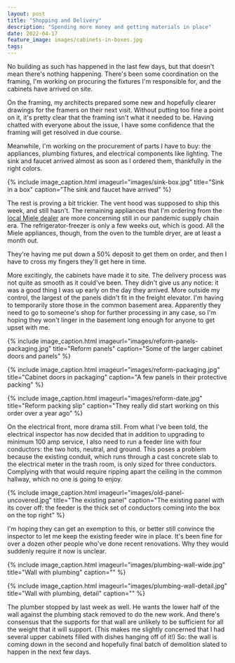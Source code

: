 ```yaml
---
layout: post
title: "Shopping and Delivery"
description: "Spending more money and getting materials in place"
date: 2022-04-17
feature_image: images/cabinets-in-boxes.jpg
tags: 
---
```


No building as such has happened in the last few days, but that doesn't mean there's nothing happening. There's been some coordination on the framing, I'm working on procuring the fixtures I'm responsible for, and the cabinets have arrived on site.

<!--more-->

On the framing, my architects prepared some new and hopefully clearer drawings for the framers on their next visit. Without putting too fine a point on it, it's pretty clear that the framing isn't what it needed to be. Having chatted with everyone about the issue, I have some confidence that the framing will get resolved in due course.

Meanwhile, I'm working on the procurement of parts I have to buy: the appliances, plumbing fixtures, and electrical components like lighting. The sink and faucet arrived almost as soon as I ordered them, thankfully in the right colors.

{% include image_caption.html imageurl="images/sink-box.jpg" title="Sink in a box" caption="The sink and faucet have arrived" %}

The rest is proving a bit trickier. The vent hood was supposed to ship this week, and still hasn't. The remaining appliances that I'm ordering from the [local Miele dealer](https://www.yaleappliance.com) are more concerning still in our pandemic supply chain era. The refrigerator-freezer is only a few weeks out, which is good. All the Miele appliances, though, from the oven to the tumble dryer, are at least a month out.

They're having me put down a 50% deposit to get them on order, and then I have to cross my fingers they'll get here in time.

More excitingly, the cabinets have made it to site. The delivery process was not quite as smooth as it could've been. They didn't give us any notice: it was a good thing I was up early on the day they arrived. More outside my control, the largest of the panels didn't fit in the freight elevator. I'm having to temporarily store those in the common basement area. Apparently they need to go to someone's shop for further processing in any case, so I'm hoping they won't linger in the basement long enough for anyone to get upset with me.

{% include image_caption.html imageurl="images/reform-panels-packaging.jpg" title="Reform panels" caption="Some of the larger cabinet doors and panels" %}

{% include image_caption.html imageurl="images/reform-packaging.jpg" title="Cabinet doors in packaging" caption="A few panels in their protective packing" %}

{% include image_caption.html imageurl="images/reform-date.jpg" title="Reform packing slip" caption="They really did start working on this order over a year ago" %}

On the electrical front, more drama still. From what I've been told, the electrical inspector has now decided that in addition to upgrading to minimum 100 amp service, I also need to run a feeder line with four conductors: the two hots, neutral, and ground. This poses a problem because the existing conduit, which runs through a cast concrete slab to the electrical meter in the trash room, is only sized for three conductors. Complying with that would require ripping apart the ceiling in the common hallway, which no one is going to enjoy.

{% include image_caption.html imageurl="images/old-panel-uncovered.jpg" title="The existing panel" caption="The existing panel with its cover off: the feeder is the thick set of conductors coming into the box on the top right" %}

I'm hoping they can get an exemption to this, or better still convince the inspector to let me keep the existing feeder wire in place. It's been fine for over a dozen other people who've done recent renovations. Why they would suddenly require it now is unclear.

{% include image_caption.html imageurl="images/plumbing-wall-wide.jpg" title="Wall with plumbing" caption="" %}

{% include image_caption.html imageurl="images/plumbing-wall-detail.jpg" title="Wall with plumbing, detail" caption="" %}

The plumber stopped by last week as well. He wants the lower half of the wall against the plumbing stack removed to do the new work. And there's consensus that the supports for that wall are unlikely to be sufficient for all the weight that it will support. (This makes me slightly concerned that I had several upper cabinets filled with dishes hanging off of it!) So: the wall is coming down in the second and hopefully final batch of demolition slated to happen in the next few days.
